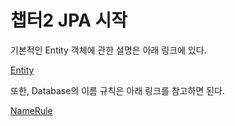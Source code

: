 # 챕터2 JPA 시작

기본적인 Entity 객체에 관한 설명은 아래 링크에 있다.

[Entity](../../spring_boot_sole_web/codes/DTOs_and_Entity)

또한, Database의 이름 규칙은 아래 링크를 참고하면 된다.

[NameRule](../../../database/column_name_rule.md)

